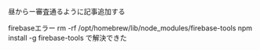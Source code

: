 昼からー審査通るように記事追加する

firebaseエラー
rm -rf /opt/homebrew/lib/node_modules/firebase-tools npm install -g firebase-tools
で解決できた